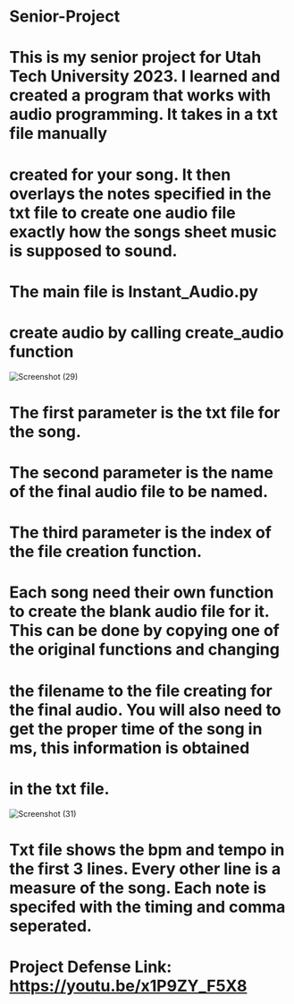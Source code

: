 # Senior-Project
# This is my senior project for Utah Tech University 2023. I learned and created a program that works with audio programming. It takes in a txt file manually
# created for your song. It then overlays the notes specified in the txt file to create one audio file exactly how the songs sheet music is supposed to sound.
# The main file is Instant_Audio.py  
  

# create audio by calling create_audio function  
  
![Screenshot (29)](https://user-images.githubusercontent.com/97719090/236114671-eec0f49e-8d49-4958-80a7-1728d15c6de3.png)  
  
# The first parameter is the txt file for the song.
# The second parameter is the name of the final audio file to be named.
# The third parameter is the index of the file creation function.  
  
# Each song need their own function to create the blank audio file for it. This can be done by copying one of the original functions and changing
# the filename to the file creating for the final audio. You will also need to get the proper time of the song in ms, this information is obtained
# in the txt file.  
  
![Screenshot (31)](https://user-images.githubusercontent.com/97719090/236115819-8fcf4aec-ef51-4af0-9876-afafdff2b1ff.png)  
  

# Txt file shows the bpm and tempo in the first 3 lines. Every other line is a measure of the song. Each note is specifed with the timing and comma seperated.  
# Project Defense Link: https://youtu.be/x1P9ZY_F5X8



